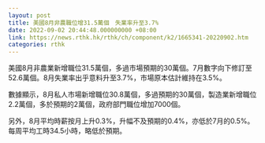 ```yaml
---
layout: post
title: 美國8月非農職位增31.5萬個　失業率升至3.7%
date: 2022-09-02 20:44:48.000000000 +08:00
link: https://news.rthk.hk/rthk/ch/component/k2/1665341-20220902.htm
categories: rthk
---
```


美國8月非農業新增職位31.5萬個，多過市場預期的30萬個。7月數字向下修訂至52.6萬個。8月失業率出乎意料升至3.7%，市場原本估計維持在3.5%。

數據顯示，8月私人市場新增職位30.8萬個，多過預期的30萬個，製造業新增職位2.2萬個，多於預期的2萬個，政府部門職位增加7000個。

另外，8月平均時薪按月上升0.3%，升幅不及預期的0.4%，亦低於7月的0.5%。每周平均工時34.5小時，略低於預期。
